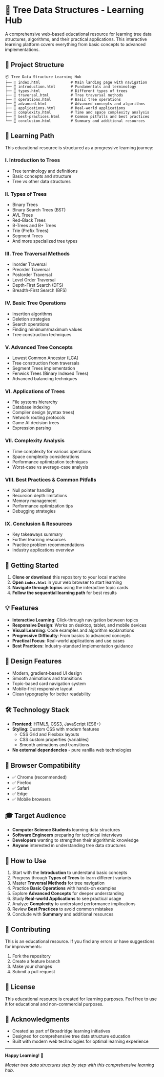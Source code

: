 # 🌳 Tree Data Structures - Learning Hub

A comprehensive web-based educational resource for learning tree data structures, algorithms, and their practical applications. This interactive learning platform covers everything from basic concepts to advanced implementations.

## 📁 Project Structure

```
📦 Tree Data Structure Learning Hub
├── 📄 index.html              # Main landing page with navigation
├── 📄 introduction.html       # Fundamentals and terminology
├── 📄 types.html              # Different types of trees
├── 📄 traversal.html          # Tree traversal methods
├── 📄 operations.html         # Basic tree operations
├── 📄 advanced.html           # Advanced concepts and algorithms
├── 📄 applications.html       # Real-world applications
├── 📄 complexity.html         # Time and space complexity analysis
├── 📄 best-practices.html     # Common pitfalls and best practices
└── 📄 conclusion.html         # Summary and additional resources
```

## 🎯 Learning Path

This educational resource is structured as a progressive learning journey:

### **I. Introduction to Trees**
- Tree terminology and definitions
- Basic concepts and structure
- Tree vs other data structures

### **II. Types of Trees** 
- Binary Trees
- Binary Search Trees (BST)
- AVL Trees
- Red-Black Trees
- B-Trees and B+ Trees
- Trie (Prefix Trees)
- Segment Trees
- And more specialized tree types

### **III. Tree Traversal Methods**
- Inorder Traversal
- Preorder Traversal
- Postorder Traversal
- Level Order Traversal
- Depth-First Search (DFS)
- Breadth-First Search (BFS)

### **IV. Basic Tree Operations**
- Insertion algorithms
- Deletion strategies
- Search operations
- Finding minimum/maximum values
- Tree construction techniques

### **V. Advanced Tree Concepts**
- Lowest Common Ancestor (LCA)
- Tree construction from traversals
- Segment Trees implementation
- Fenwick Trees (Binary Indexed Trees)
- Advanced balancing techniques

### **VI. Applications of Trees**
- File systems hierarchy
- Database indexing
- Compiler design (syntax trees)
- Network routing protocols
- Game AI decision trees
- Expression parsing

### **VII. Complexity Analysis**
- Time complexity for various operations
- Space complexity considerations
- Performance optimization techniques
- Worst-case vs average-case analysis

### **VIII. Best Practices & Common Pitfalls**
- Null pointer handling
- Recursion depth limitations
- Memory management
- Performance optimization tips
- Debugging strategies

### **IX. Conclusion & Resources**
- Key takeaways summary
- Further learning resources
- Practice problem recommendations
- Industry applications overview

## 🚀 Getting Started

1. **Clone or download** this repository to your local machine
2. **Open `index.html`** in your web browser to start learning
3. **Navigate through topics** using the interactive topic cards
4. **Follow the sequential learning path** for best results

## 💡 Features

- **Interactive Learning**: Click-through navigation between topics
- **Responsive Design**: Works on desktop, tablet, and mobile devices
- **Visual Learning**: Code examples and algorithm explanations
- **Progressive Difficulty**: From basics to advanced concepts
- **Practical Focus**: Real-world applications and use cases
- **Best Practices**: Industry-standard implementation guidance

## 🎨 Design Features

- Modern, gradient-based UI design
- Smooth animations and transitions
- Topic-based card navigation system
- Mobile-first responsive layout
- Clean typography for better readability

## 🛠️ Technology Stack

- **Frontend**: HTML5, CSS3, JavaScript (ES6+)
- **Styling**: Custom CSS with modern features
  - CSS Grid and Flexbox layouts
  - CSS custom properties (variables)
  - Smooth animations and transitions
- **No external dependencies** - pure vanilla web technologies

## 📱 Browser Compatibility

- ✅ Chrome (recommended)
- ✅ Firefox
- ✅ Safari
- ✅ Edge
- ✅ Mobile browsers

## 🎓 Target Audience

- **Computer Science Students** learning data structures
- **Software Engineers** preparing for technical interviews
- **Developers** wanting to strengthen their algorithmic knowledge
- **Anyone** interested in understanding tree data structures

## 📖 How to Use

1. Start with the **Introduction** to understand basic concepts
2. Progress through **Types of Trees** to learn different variants
3. Master **Traversal Methods** for tree navigation
4. Practice **Basic Operations** with hands-on examples
5. Explore **Advanced Concepts** for deeper understanding
6. Study **Real-world Applications** to see practical usage
7. Analyze **Complexity** to understand performance implications
8. Review **Best Practices** to avoid common mistakes
9. Conclude with **Summary** and additional resources

## 🤝 Contributing

This is an educational resource. If you find any errors or have suggestions for improvements:

1. Fork the repository
2. Create a feature branch
3. Make your changes
4. Submit a pull request

## 📝 License

This educational resource is created for learning purposes. Feel free to use it for educational and non-commercial purposes.

## 🙏 Acknowledgments

- Created as part of Broadridge learning initiatives
- Designed for comprehensive tree data structure education
- Built with modern web technologies for optimal learning experience

---

**Happy Learning! 🌟**

*Master tree data structures step by step with this comprehensive learning hub.*
